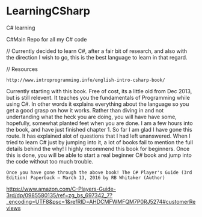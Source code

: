 # LearningCSharp
C# learning

C#Main
Repo for all my C# code

// Currently decided to learn C#, after a fair bit of research, and also with the direction I wish to go, this is the best language to learn in that regard.

// Resources

    http://www.introprogramming.info/english-intro-csharp-book/

Currently starting with this book. Free of cost, its a little old from Dec 2013, but is still relevent. It teaches you the fundamentals of Programming while using C#. In other words it explains everything about the language so you get a good grasp on how it works. Rather than diving in and not undertanding what the heck you are doing, you will have have some, hopefully, somewhat planted feet when you are done. I am a few hours into the book, and have just finished chapter 1. So far I am glad I have gone this route. It has explained alot of questions that I had left unanswered. When I tried to learn C# just by jumping into it, a lot of books fail to mention the full details behind the why! I highly recommend this book for beginners. Once this is done, you will be able to start a real beginner C# book and jump into the code without too much trouble.

    Once you have gone through the above book! The C# Player's Guide (3rd Edition) Paperback – March 13, 2016 by RB Whitaker (Author)

https://www.amazon.com/C-Players-Guide-3rd/dp/0985580135/ref=zg_bs_697342_7?_encoding=UTF8&psc=1&refRID=AHDCMFWMFQM7P0RJ5274#customerReviews
